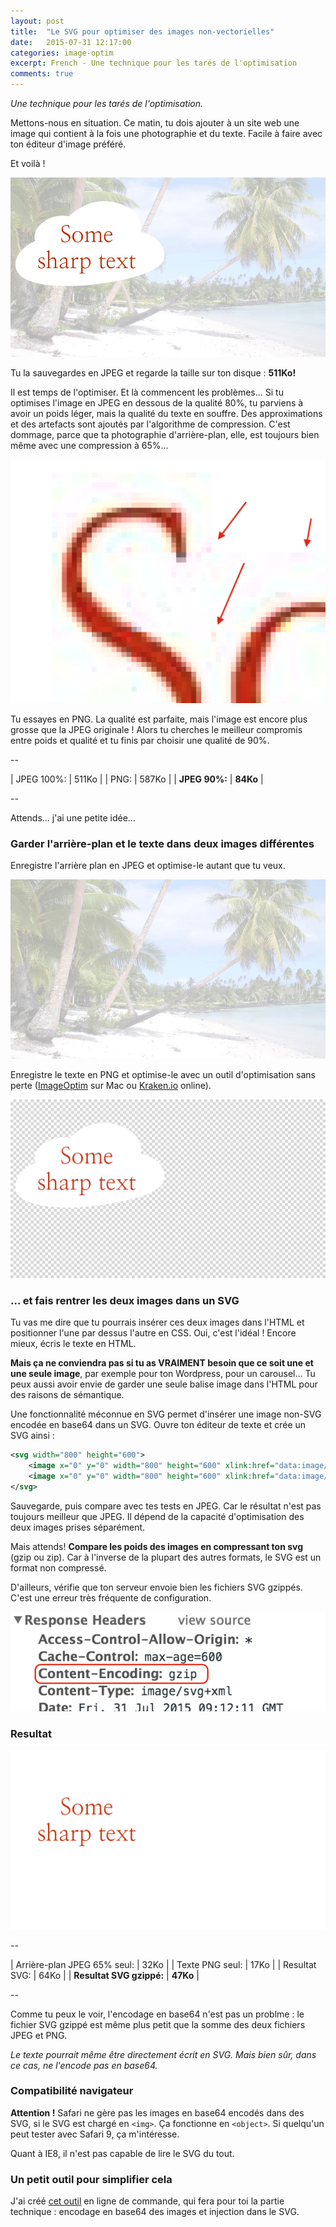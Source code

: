 ```yaml
---
layout: post
title:  "Le SVG pour optimiser des images non-vectorielles"
date:   2015-07-31 12:17:00
categories: image-optim
excerpt: French - Une technique pour les tarés de l'optimisation
comments: true
---
```


*Une technique pour les tarés de l'optimisation.*


Mettons-nous en situation. Ce matin, tu dois ajouter à un site web une image qui contient à la fois une photographie et du texte. Facile à faire avec ton éditeur d'image préféré.

Et voilà !

![Just created image](/assets/optimized-90.jpg)

Tu la sauvegardes en JPEG et regarde la taille sur ton disque : **511Ko!**

Il est temps de l'optimiser. Et là commencent les problèmes... Si tu optimises l'image en JPEG en dessous de la qualité 80%, tu parviens à avoir un poids léger, mais la qualité du texte en souffre. Des approximations et des artefacts sont ajoutés par l'algorithme de compression. C'est dommage, parce que ta photographie d'arrière-plan, elle, est toujours bien même avec une compression à 65%...

![JPEG encoding artefacts](/assets/not-so-sharp.png)

Tu essayes en PNG. La qualité est parfaite, mais l'image est encore plus grosse que la JPEG originale ! Alors tu cherches le meilleur compromis entre poids et qualité et tu finis par choisir une qualité de 90%.

--

| JPEG 100%:                        | 511Ko    |
| PNG:                              | 587Ko    |
| **JPEG 90%:**                     | **84Ko** |

--

Attends... j'ai une petite idée...


### Garder l'arrière-plan et le texte dans deux images différentes

Enregistre l'arrière plan en JPEG et optimise-le autant que tu veux.

![optimized background](/assets/background-65.jpg)

Enregistre le texte en PNG et optimise-le avec un outil d'optimisation sans perte ([ImageOptim][ImageOptim] sur Mac ou [Kraken.io][Kraken.io] online).

![optimized text](/assets/text-alone.png)


### ... et fais rentrer les deux images dans un SVG

Tu vas me dire que tu pourrais insérer ces deux images dans l'HTML et positionner l'une par dessus l'autre en CSS. Oui, c'est l'idéal ! Encore mieux, écris le texte en HTML.

**Mais ça ne conviendra pas si tu as VRAIMENT besoin que ce soit une et une seule image**, par exemple pour ton Wordpress, pour un carousel... Tu peux aussi avoir envie de garder une seule balise image dans l'HTML pour des raisons de sémantique.

Une fonctionnalité méconnue en SVG permet d'insérer une image non-SVG encodée en base64 dans un SVG. Ouvre ton éditeur de texte et crée un SVG ainsi :

```xml
<svg width="800" height="600">
    <image x="0" y="0" width="800" height="600" xlink:href="data:image/jpg;base64,{{base64-encoded-background}}" />
    <image x="0" y="0" width="800" height="600" xlink:href="data:image/png;base64,{{base64-encoded-top}}" />
</svg>
```

Sauvegarde, puis compare avec tes tests en JPEG. Car le résultat n'est pas toujours meilleur que JPEG. Il dépend de la capacité d'optimisation des deux images prises séparément.

Mais attends! **Compare les poids des images en compressant ton svg** (gzip ou zip). Car à l'inverse de la plupart des autres formats, le SVG est un format non compressé.

D'ailleurs, vérifie que ton serveur envoie bien les fichiers SVG gzippés. C'est une erreur très fréquente de configuration.

![check gzip compression](/assets/gzip.png)


### Resultat

![result svg file](/assets/result.svg)

--

| Arrière-plan JPEG 65% seul:       | 32Ko     |
| Texte PNG seul:                   | 17Ko     |
| Resultat SVG:                     | 64Ko     |
| **Resultat SVG gzippé:**          | **47Ko** |

--

Comme tu peux le voir, l'encodage en base64 n'est pas un problme : le fichier SVG gzippé est même plus petit que la somme des deux fichiers JPEG et PNG.

*Le texte pourrait même être directement écrit en SVG. Mais bien sûr, dans ce cas, ne l'encode pas en base64.*


### Compatibilité navigateur

**Attention !** Safari ne gère pas les images en base64 encodés dans des SVG, si le SVG est chargé en `<img>`. Ça fonctionne en `<object>`. Si quelqu'un peut tester avec Safari 9, ça m'intéresse.

Quant à IE8, il n'est pas capable de lire le SVG du tout.


### Un petit outil pour simplifier cela

J'ai créé [cet outil][svg-image-merge] en ligne de commande, qui fera pour toi la partie technique : encodage en base64 des images et injection dans le SVG.




[svg-image-merge]:      https://github.com/gmetais/svg-image-merge
[ImageOptim]:           https://imageoptim.com/fr.html
[Kraken.io]:            https://kraken.io/
